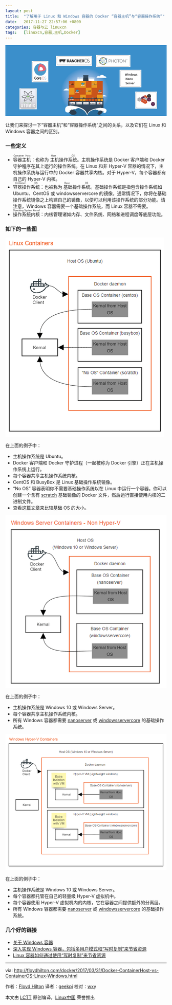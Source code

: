 ```yaml
---
layout: post
title:	"了解用于 Linux 和 Windows 容器的 Docker “容器主机”与“容器操作系统”"
date:	2017-11-27 22:57:06 +0800 
categories:	容器与云 linuxcn 
tags:	[linuxcn,容器,主机,Docker]
---
```



![](/Asserts/Images/album/201711/27/225657t2mt8222b5ma5c24.png)


让我们来探讨一下“容器主机”和“容器操作系统”之间的关系，以及它们在 Linux 和 Windows 容器之间的区别。


### 一些定义


* <ruby> 容器主机 <rt>  Container Host </rt></ruby>：也称为<ruby> 主机操作系统 <rt>  Host OS </rt></ruby>。主机操作系统是 Docker 客户端和 Docker 守护程序在其上运行的操作系统。在 Linux 和非 Hyper-V 容器的情况下，主机操作系统与运行中的 Docker 容器共享内核。对于 Hyper-V，每个容器都有自己的 Hyper-V 内核。
* <ruby> 容器操作系统 <rt>  Container OS </rt></ruby>：也被称为<ruby> 基础操作系统 <rt>  Base OS </rt></ruby>。基础操作系统是指包含操作系统如 Ubuntu、CentOS 或 windowsservercore 的镜像。通常情况下，你将在基础操作系统镜像之上构建自己的镜像，以便可以利用该操作系统的部分功能。请注意，Windows 容器需要一个基础操作系统，而 Linux 容器不需要。
* <ruby> 操作系统内核 <rt>  Operating System Kernel </rt></ruby>：内核管理诸如内存、文件系统、网络和进程调度等底层功能。


### 如下的一些图


![Linux Containers](/Asserts/Images/album/201711/27/225709cc3cn4cwwj24acgs.png)


在上面的例子中：


* 主机操作系统是 Ubuntu。
* Docker 客户端和 Docker 守护进程（一起被称为 Docker 引擎）正在主机操作系统上运行。
* 每个容器共享主机操作系统内核。
* CentOS 和 BusyBox 是 Linux 基础操作系统镜像。
* “No OS” 容器表明你不需要基础操作系统以在 Linux 中运行一个容器。你可以创建一个含有 [scratch](https://hub.docker.com/_/scratch/) 基础镜像的 Docker 文件，然后运行直接使用内核的二进制文件。
* 查看[这篇](https://www.brianchristner.io/docker-image-base-os-size-comparison/)文章来比较基础 OS 的大小。


![Windows Containers - Non Hyper-V](/Asserts/Images/album/201711/27/225710zkx228jja2ux6kbc.png)


在上面的例子中：


* 主机操作系统是 Windows 10 或 Windows Server。
* 每个容器共享主机操作系统内核。
* 所有 Windows 容器都需要 [nanoserver](https://hub.docker.com/r/microsoft/nanoserver/) 或 [windowsservercore](https://hub.docker.com/r/microsoft/windowsservercore/) 的基础操作系统。


![Windows Containers - Hyper-V](/Asserts/Images/album/201711/27/225710nqztqqb295cqfuqf.png)


在上面的例子中：


* 主机操作系统是 Windows 10 或 Windows Server。
* 每个容器都托管在自己的轻量级 Hyper-V 虚拟机中。
* 每个容器使用 Hyper-V 虚拟机内的内核，它在容器之间提供额外的分离层。
* 所有 Windows 容器都需要 [nanoserver](https://hub.docker.com/r/microsoft/nanoserver/) 或 [windowsservercore](https://hub.docker.com/r/microsoft/windowsservercore/) 的基础操作系统。


### 几个好的链接


* [关于 Windows 容器](https://docs.microsoft.com/en-us/virtualization/windowscontainers/about/)
* [深入实现 Windows 容器，包括多用户模式和“写时复制”来节省资源](http://blog.xebia.com/deep-dive-into-windows-server-containers-and-docker-part-2-underlying-implementation-of-windows-server-containers/)
* [Linux 容器如何通过使用“写时复制”来节省资源](https://docs.docker.com/engine/userguide/storagedriver/imagesandcontainers/#the-copy-on-write-strategy)




---


via: <http://floydhilton.com/docker/2017/03/31/Docker-ContainerHost-vs-ContainerOS-Linux-Windows.html>


作者：[Floyd Hilton](http://floydhilton.com/about/) 译者：[geekpi](https://github.com/geekpi) 校对：[wxy](https://github.com/wxy)


本文由 [LCTT](https://github.com/LCTT/TranslateProject) 原创编译，[Linux中国](https://linux.cn/) 荣誉推出
